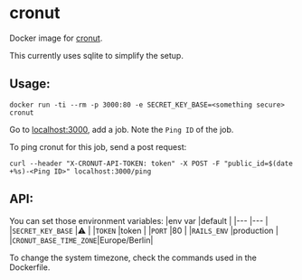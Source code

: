 # cronut

Docker image for [cronut](https://github.com/harrystech/cronut).

This currently uses sqlite to simplify the setup.

## Usage:
```
docker run -ti --rm -p 3000:80 -e SECRET_KEY_BASE=<something secure> cronut
```

Go to [localhost:3000](http://localhost:3000), add a job.
Note the `Ping ID` of the job.

To ping cronut for this job, send a post request:
```
curl --header "X-CRONUT-API-TOKEN: token" -X POST -F "public_id=$(date +%s)-<Ping ID>" localhost:3000/ping
```

## API:
You can set those environment variables:
|env var                |default      |
|---                    |---          |
|`SECRET_KEY_BASE`      |:warning:    |
|`TOKEN`                |token        |
|`PORT`                 |80           |
|`RAILS_ENV`            |production   |
|`CRONUT_BASE_TIME_ZONE`|Europe/Berlin|

To change the system timezone, check the commands used in the Dockerfile.
